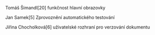 Tomáš Šimandl[20]
funkčnost hlavní obrazovky

Jan Samek[5]
Zprovoznění automatického testování

Jiřina Chocholková[6]
uživatelské rozhraní pro verzování dokumentu
